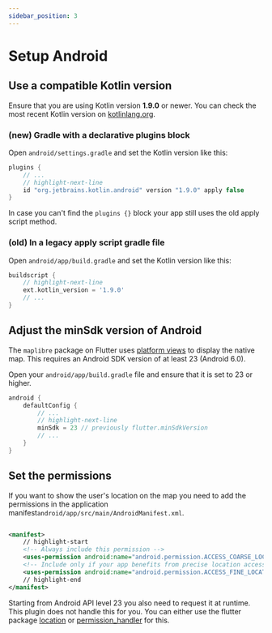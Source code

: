 ```yaml
---
sidebar_position: 3
---
```


# Setup Android

## Use a compatible Kotlin version

Ensure that you are using Kotlin version
**1.9.0** or newer. You can check the most recent Kotlin version on
[kotlinlang.org](https://kotlinlang.org/docs/releases.html#release-details).

### (new) Gradle with a declarative plugins block

Open `android/settings.gradle` and set the Kotlin version like this:

```gradle title="android/settings.gradle"
plugins {
    // ...
    // highlight-next-line
    id "org.jetbrains.kotlin.android" version "1.9.0" apply false
}
```

In case you can't find the `plugins {}` block your app still uses the old apply
script method.

### (old) In a legacy apply script gradle file

Open `android/app/build.gradle` and set the Kotlin version like this:

```gradle title="android/app/build.gradle"
buildscript {
    // highlight-next-line
    ext.kotlin_version = '1.9.0'
    // ...
}
```

## Adjust the minSdk version of Android

The `maplibre` package on Flutter
uses [platform views](https://docs.flutter.dev/platform-integration/android/platform-views)
to display the native map. This requires an Android SDK version of at least 23
(Android 6.0).

Open your `android/app/build.gradle` file and ensure that it is set to 23 or
higher.

```gradle title="android/app/build.gradle"
android {
    defaultConfig {
        // ...
        // highlight-next-line
        minSdk = 23 // previously flutter.minSdkVersion
        // ...
    }
}
```

## Set the permissions

If you want to show the user's location on the map you need to add
the permissions in the application
manifest`android/app/src/main/AndroidManifest.xml`.

```xml title="android/app/src/main/AndroidManifest.xml"

<manifest>
    // highlight-start
    <!-- Always include this permission -->
    <uses-permission android:name="android.permission.ACCESS_COARSE_LOCATION"/>
    <!-- Include only if your app benefits from precise location access. -->
    <uses-permission android:name="android.permission.ACCESS_FINE_LOCATION"/>
    // highlight-end
</manifest>
```

Starting from Android API level 23 you also need to request it at runtime. This
plugin does not handle this for you. You can either use the flutter package
[location](https://pub.dev/packages/location)
or [permission_handler](https://pub.dev/packages/permission_handler) for this.

